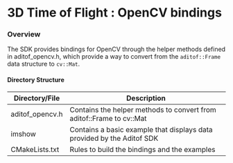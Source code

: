# 3D Time of Flight : OpenCV bindings

### Overview
The SDK provides bindings for OpenCV through the helper methods defined in aditof_opencv.h, which provide a way to convert from the `aditof::Frame` data structure to `cv::Mat`.

#### Directory Structure

| Directory/File | Description |
| --------- | ----------- |
| aditof_opencv.h | Contains the helper methods to convert from aditof::Frame to cv::Mat |
| imshow | Contains a basic example that displays data provided by the Aditof SDK |
| CMakeLists.txt | Rules to build the bindings and the examples |